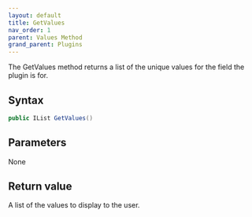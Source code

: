 ```yaml
---
layout: default
title: GetValues
nav_order: 1
parent: Values Method
grand_parent: Plugins
---
```


The GetValues method returns a list of the unique values for the field the plugin is for.

## Syntax
```csharp
public IList GetValues()
```

## Parameters
None

## Return value
A list of the values to display to the user.
